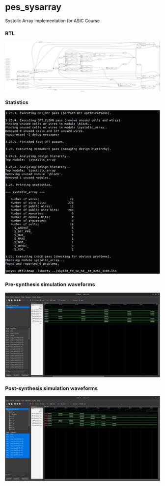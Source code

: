 # pes_sysarray
Systolic Array implementation for ASIC Course

### RTL
![rtl](https://github.com/skudlur/pes_sysarray/blob/main/rtl.jpeg)

### Statistics
![stat](https://github.com/skudlur/pes_sysarray/blob/main/stats.jpeg)

### Pre-synthesis simulation waveforms
![pre_syn](https://github.com/skudlur/pes_sysarray/blob/main/pre_syn.jpeg)

### Post-synthesis simulation waveforms
![post_syn](https://github.com/skudlur/pes_sysarray/blob/main/post_syn.jpeg)
